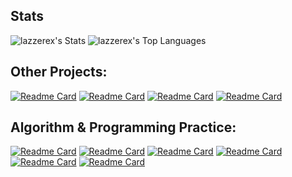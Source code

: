 ## Stats

![lazzerex's Stats](https://github-readme-stats.vercel.app/api?username=lazzerex&theme=vue-dark&show_icons=true&hide_border=true&count_private=true&&show=reviews,prs_merged,prs_merged_percentage)  ![lazzerex's Top Languages](https://github-readme-stats.vercel.app/api/top-langs/?username=lazzerex&theme=vue-dark&show_icons=true&hide_border=true&layout=compact&langs_count=14)


## Other Projects:

[![Readme Card](https://github-readme-stats.vercel.app/api/pin/?username=lazzerex&repo=lazzerex.github.io&show_owner=true)](https://github.com/lazzerex/lazzerex.github.io)  [![Readme Card](https://github-readme-stats.vercel.app/api/pin/?username=lazzerex&repo=ferris-lang&show_owner=true)](https://github.com/lazzerex/ferris-lang) 
[![Readme Card](https://github-readme-stats.vercel.app/api/pin/?username=lazzerex&repo=premier-league-analysis&show_owner=true)](https://github.com/lazzerex/premier-league-analysis)  [![Readme Card](https://github-readme-stats.vercel.app/api/pin/?username=lazzerex&repo=portfolio-layout&show_owner=true)](https://github.com/lazzerex/portfolio-layout)

 ## Algorithm & Programming Practice:

[![Readme Card](https://github-readme-stats.vercel.app/api/pin/?username=lazzerex&repo=Floyd-Warshall-Algorithm&show_owner=true)](https://github.com/lazzerex/Floyd-Warshall-Algorithm)
[![Readme Card](https://github-readme-stats.vercel.app/api/pin/?username=lazzerex&repo=Ruby-Selection-Sort&show_owner=true)](https://github.com/lazzerex/Ruby-Selection-Sort)
[![Readme Card](https://github-readme-stats.vercel.app/api/pin/?username=lazzerex&repo=Pascal-Bubble-Sort&show_owner=true)](https://github.com/lazzerex/Pascal-Bubble-Sort)
[![Readme Card](https://github-readme-stats.vercel.app/api/pin/?username=lazzerex&repo=Johnson-Algorithm&show_owner=true)](https://github.com/lazzerex/Johnson-Algorithm)
[![Readme Card](https://github-readme-stats.vercel.app/api/pin/?username=lazzerex&repo=Markov-Chain&show_owner=true)](https://github.com/lazzerex/Markov-Chain)
[![Readme Card](https://github-readme-stats.vercel.app/api/pin/?username=lazzerex&repo=Assembly-Guessing-Game&show_owner=true)](https://github.com/lazzerex/Assembly-Guessing-Game)





